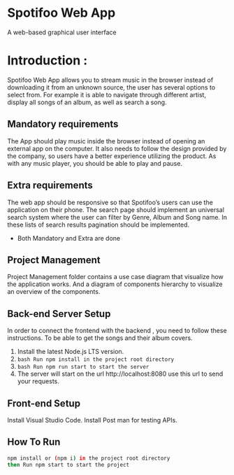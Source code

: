 # Spotifoo Web App
A web-based graphical user interface

# Introduction :
Spotifoo Web App allows you to stream music in the browser instead of downloading it from an unknown source, 
the user has several options to select from. For example it is able to navigate through different artist,
display all songs of an album, as well as search a song.


## Mandatory requirements

The App should play music inside the browser instead of opening an external app on the computer.
It also needs to follow the design provided by the company, so users have a
better experience utilizing the product.
As with any music player, you should be able to play and pause.


## Extra requirements

The web app should be responsive so that Spotifoo’s users can use the
application on their phone.
The search page should implement an universal search system where the
user can filter by Genre, Album and Song name. In these lists of search results
pagination should be implemented.

* Both Mandatory and Extra are done


## Project Management
Project Management folder contains a use case diagram that visualize how the application works.
And a diagram of components hierarchy to visualize an overview of the components.


## Back-end Server Setup
In order to connect the frontend with the backend , you need to follow these
instructions. To be able to get the songs and their album covers.

1. Install the latest Node.js LTS version.
2. ```bash Run npm install in the project root directory ```
3. ```bash Run npm run start to start the server ```
4. The server will start on the url http://localhost:8080 use this url to send your requests.


## Front-end Setup
Install Visual Studio Code.
Install Post man for testing APIs.


## How To Run 
```bash
npm install or (npm i) in the project root directory
then Run npm start to start the project
```
